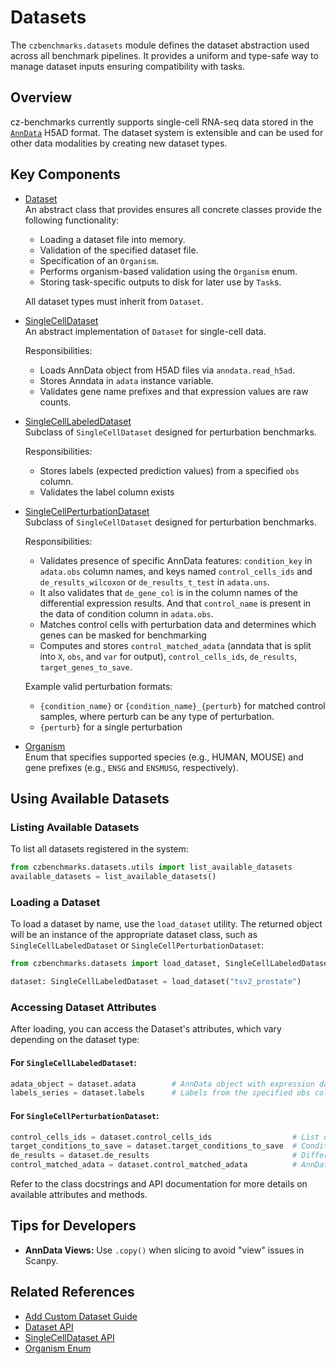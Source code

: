# Datasets

The `czbenchmarks.datasets` module defines the dataset abstraction used across all benchmark pipelines. It provides a uniform and type-safe way to manage dataset inputs ensuring compatibility with tasks.

## Overview

cz-benchmarks currently supports single-cell RNA-seq data stored in the [`AnnData`](https://anndata.readthedocs.io/en/stable/) H5AD format. The dataset system is extensible and can be used for other data modalities by creating new dataset types.

## Key Components

- [Dataset](../autoapi/czbenchmarks/datasets/dataset/index)  
   An abstract class that provides ensures all concrete classes provide the following functionality:

   - Loading a dataset file into memory.
   - Validation of the specified dataset file.
   - Specification of an `Organism`.
   - Performs organism-based validation using the `Organism` enum.
   - Storing task-specific outputs to disk for later use by `Task`s.

   All dataset types must inherit from `Dataset`.

- [SingleCellDataset](../autoapi/czbenchmarks/datasets/single_cell/index)  
   An abstract implementation of `Dataset` for single-cell data.

   Responsibilities:

   - Loads AnnData object from H5AD files via `anndata.read_h5ad`.
   - Stores Anndata in `adata` instance variable.
   - Validates gene name prefixes and that expression values are raw counts.

- [SingleCellLabeledDataset](../autoapi/czbenchmarks/datasets/single_cell_labeled/index)  
   Subclass of `SingleCellDataset` designed for perturbation benchmarks.

   Responsibilities:

   - Stores labels (expected prediction values) from a specified `obs` column.
   - Validates the label column exists


- [SingleCellPerturbationDataset](../autoapi/czbenchmarks/datasets/single_cell_perturbation/index)  
   Subclass of `SingleCellDataset` designed for perturbation benchmarks.

   Responsibilities:

   - Validates presence of specific AnnData features: `condition_key` in `adata.obs` column names, and keys named `control_cells_ids` and `de_results_wilcoxon` or `de_results_t_test` in `adata.uns`.
   - It also validates that `de_gene_col` is in the column names of the differential expression results. And that `control_name` is present in the data of condition column in `adata.obs`.
   - Matches control cells with perturbation data and determines which genes can be masked for benchmarking
   - Computes and stores `control_matched_adata` (anndata that is split into `X`, `obs`, and `var` for output), `control_cells_ids`, `de_results`, `target_genes_to_save`.

   Example valid perturbation formats:

   - ``{condition_name}`` or ``{condition_name}_{perturb}`` for matched control samples, where perturb can be any type of perturbation.
   - ``{perturb}`` for a single perturbation

- [Organism](../autoapi/czbenchmarks/datasets/types/index)  
   Enum that specifies supported species (e.g., HUMAN, MOUSE) and gene prefixes (e.g., `ENSG` and `ENSMUSG`, respectively).

## Using Available Datasets

### Listing Available Datasets

To list all datasets registered in the system:

```python
from czbenchmarks.datasets.utils import list_available_datasets
available_datasets = list_available_datasets()
```

### Loading a Dataset

To load a dataset by name, use the `load_dataset` utility. The returned object will be an instance of the appropriate dataset class, such as `SingleCellLabeledDataset` or `SingleCellPerturbationDataset`:

```python
from czbenchmarks.datasets import load_dataset, SingleCellLabeledDataset

dataset: SingleCellLabeledDataset = load_dataset("tsv2_prostate")
```

### Accessing Dataset Attributes

After loading, you can access the Dataset's attributes, which vary depending on the dataset type:

#### For `SingleCellLabeledDataset`:

```python
adata_object = dataset.adata        # AnnData object with expression data
labels_series = dataset.labels      # Labels from the specified obs column
```

#### For `SingleCellPerturbationDataset`:

```python
control_cells_ids = dataset.control_cells_ids                  # List of control cell IDs
target_conditions_to_save = dataset.target_conditions_to_save  # Conditions to be saved for benchmarking
de_results = dataset.de_results                                # Differential expression results
control_matched_adata = dataset.control_matched_adata          # AnnData object for matched controls
```

Refer to the class docstrings and API documentation for more details on available attributes and methods.

## Tips for Developers

- **AnnData Views:** Use `.copy()` when slicing to avoid "view" issues in Scanpy.

## Related References

- [Add Custom Dataset Guide](../how_to_guides/add_custom_dataset)
- [Dataset API](../autoapi/czbenchmarks/datasets/dataset/index)
- [SingleCellDataset API](../autoapi/czbenchmarks/datasets/single_cell/index)
- [Organism Enum](../autoapi/czbenchmarks/datasets/types/index)
